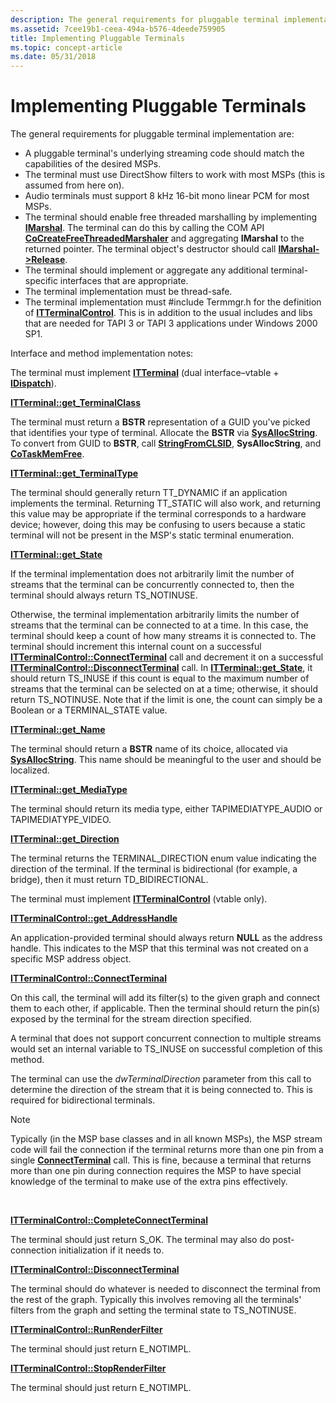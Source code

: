 ```yaml
---
description: The general requirements for pluggable terminal implementation are listed below.
ms.assetid: 7cee19b1-ceea-494a-b576-4deede759905
title: Implementing Pluggable Terminals
ms.topic: concept-article
ms.date: 05/31/2018
---
```


# Implementing Pluggable Terminals

The general requirements for pluggable terminal implementation are:

-   A pluggable terminal's underlying streaming code should match the capabilities of the desired MSPs.
-   The terminal must use DirectShow filters to work with most MSPs (this is assumed from here on).
-   Audio terminals must support 8 kHz 16-bit mono linear PCM for most MSPs.
-   The terminal should enable free threaded marshalling by implementing [**IMarshal**](/windows/win32/api/objidlbase/nn-objidlbase-imarshal). The terminal can do this by calling the COM API [**CoCreateFreeThreadedMarshaler**](/windows/win32/api/combaseapi/nf-combaseapi-cocreatefreethreadedmarshaler) and aggregating **IMarshal** to the returned pointer. The terminal object's destructor should call [**IMarshal->Release**](/windows/win32/api/unknwn/nf-unknwn-iunknown-release).
-   The terminal should implement or aggregate any additional terminal-specific interfaces that are appropriate.
-   The terminal implementation must be thread-safe.
-   The terminal implementation must \#include Termmgr.h for the definition of [**ITTerminalControl**](/windows/desktop/api/Termmgr/nn-termmgr-itterminalcontrol). This is in addition to the usual includes and libs that are needed for TAPI 3 or TAPI 3 applications under Windows 2000 SP1.

Interface and method implementation notes:

The terminal must implement [**ITTerminal**](/windows/win32/api/tapi3if/nn-tapi3if-itterminal) (dual interface–vtable + [**IDispatch**](/windows/win32/api/oaidl/nn-oaidl-idispatch)).

[**ITTerminal::get\_TerminalClass**](/windows/win32/api/tapi3if/nf-tapi3if-itterminal-get_terminalclass)

The terminal must return a **BSTR** representation of a GUID you've picked that identifies your type of terminal. Allocate the **BSTR** via [**SysAllocString**](/windows/win32/api/oleauto/nf-oleauto-sysallocstring). To convert from GUID to **BSTR**, call [**StringFromCLSID**](/windows/win32/api/combaseapi/nf-combaseapi-stringfromclsid), **SysAllocString**, and [**CoTaskMemFree**](/windows/win32/api/combaseapi/nf-combaseapi-cotaskmemfree).

[**ITTerminal::get\_TerminalType**](/windows/win32/api/tapi3if/nf-tapi3if-itterminal-get_terminaltype)

The terminal should generally return TT\_DYNAMIC if an application implements the terminal. Returning TT\_STATIC will also work, and returning this value may be appropriate if the terminal corresponds to a hardware device; however, doing this may be confusing to users because a static terminal will not be present in the MSP's static terminal enumeration.

[**ITTerminal::get\_State**](/windows/win32/api/tapi3if/nf-tapi3if-itterminal-get_state)

If the terminal implementation does not arbitrarily limit the number of streams that the terminal can be concurrently connected to, then the terminal should always return TS\_NOTINUSE.

Otherwise, the terminal implementation arbitrarily limits the number of streams that the terminal can be connected to at a time. In this case, the terminal should keep a count of how many streams it is connected to. The terminal should increment this internal count on a successful [**ITTerminalControl::ConnectTerminal**](/windows/desktop/api/Termmgr/nf-termmgr-itterminalcontrol-connectterminal) call and decrement it on a successful [**ITTerminalControl::DisconnectTerminal**](/windows/desktop/api/Termmgr/nf-termmgr-itterminalcontrol-disconnectterminal) call. In [**ITTerminal::get\_State**](/windows/win32/api/tapi3if/nf-tapi3if-itterminal-get_state), it should return TS\_INUSE if this count is equal to the maximum number of streams that the terminal can be selected on at a time; otherwise, it should return TS\_NOTINUSE. Note that if the limit is one, the count can simply be a Boolean or a TERMINAL\_STATE value.

[**ITTerminal::get\_Name**](/windows/win32/api/tapi3if/nf-tapi3if-itterminal-get_name)

The terminal should return a **BSTR** name of its choice, allocated via [**SysAllocString**](/windows/win32/api/oleauto/nf-oleauto-sysallocstring). This name should be meaningful to the user and should be localized.

[**ITTerminal::get\_MediaType**](/windows/win32/api/tapi3if/nf-tapi3if-itterminal-get_mediatype)

The terminal should return its media type, either TAPIMEDIATYPE\_AUDIO or TAPIMEDIATYPE\_VIDEO.

[**ITTerminal::get\_Direction**](/windows/win32/api/tapi3if/nf-tapi3if-itterminal-get_direction)

The terminal returns the TERMINAL\_DIRECTION enum value indicating the direction of the terminal. If the terminal is bidirectional (for example, a bridge), then it must return TD\_BIDIRECTIONAL.

The terminal must implement [**ITTerminalControl**](/windows/desktop/api/Termmgr/nn-termmgr-itterminalcontrol) (vtable only).

[**ITTerminalControl::get\_AddressHandle**](/windows/desktop/api/Termmgr/nf-termmgr-itterminalcontrol-get_addresshandle)

An application-provided terminal should always return **NULL** as the address handle. This indicates to the MSP that this terminal was not created on a specific MSP address object.

[**ITTerminalControl::ConnectTerminal**](/windows/desktop/api/Termmgr/nf-termmgr-itterminalcontrol-connectterminal)

On this call, the terminal will add its filter(s) to the given graph and connect them to each other, if applicable. Then the terminal should return the pin(s) exposed by the terminal for the stream direction specified.

A terminal that does not support concurrent connection to multiple streams would set an internal variable to TS\_INUSE on successful completion of this method.

The terminal can use the *dwTerminalDirection* parameter from this call to determine the direction of the stream that it is being connected to. This is required for bidirectional terminals.

> [!Note]  
> Typically (in the MSP base classes and in all known MSPs), the MSP stream code will fail the connection if the terminal returns more than one pin from a single [**ConnectTerminal**](/windows/desktop/api/Termmgr/nf-termmgr-itterminalcontrol-connectterminal) call. This is fine, because a terminal that returns more than one pin during connection requires the MSP to have special knowledge of the terminal to make use of the extra pins effectively.

 

[**ITTerminalControl::CompleteConnectTerminal**](/windows/desktop/api/Termmgr/nf-termmgr-itterminalcontrol-completeconnectterminal)

The terminal should just return S\_OK. The terminal may also do post-connection initialization if it needs to.

[**ITTerminalControl::DisconnectTerminal**](/windows/desktop/api/Termmgr/nf-termmgr-itterminalcontrol-disconnectterminal)

The terminal should do whatever is needed to disconnect the terminal from the rest of the graph. Typically this involves removing all the terminals' filters from the graph and setting the terminal state to TS\_NOTINUSE.

[**ITTerminalControl::RunRenderFilter**](/windows/desktop/api/Termmgr/nf-termmgr-itterminalcontrol-runrenderfilter)

The terminal should just return E\_NOTIMPL.

[**ITTerminalControl::StopRenderFilter**](/windows/desktop/api/Termmgr/nf-termmgr-itterminalcontrol-stoprenderfilter)

The terminal should just return E\_NOTIMPL.

 

 
